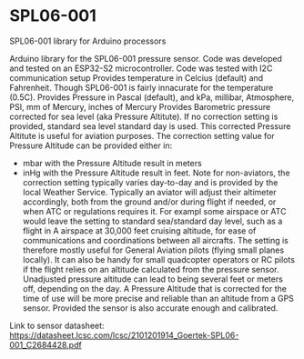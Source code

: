 # SPL06-001
SPL06-001 library for Arduino processors

Arduino library for the SPL06-001 pressure sensor.
Code was developed and tested on an ESP32-S2 microcontroller.
Code was tested with I2C communication setup
Provides temperature in Celcius (default) and Fahrenheit. Though SPL06-001 is fairly innacurate for the temperature (0.5C).
Provides Pressure in Pascal (default), and kPa, millibar, Atmosphere, PSI, mm of Mercury, inches of Mercury
Provides Barometric pressure corrected for sea level (aka Pressure Altitute). If no correction setting is provided, standard sea level standard day is used.
This corrected Pressure Altitute is useful for aviation purposes.
The correction setting value for Pressure Altitude can be provided either in:
   - mbar with the Pressure Altitude result in meters
   - inHg with the Pressure Altitude result in feet.
Note for non-aviators, the correction setting typically varies day-to-day and is provided by the local Weather Service.
Typically an aviator will adjust their altimeter accordingly, both from the ground and/or during flight if needed, or when ATC or regulations requires it.
For exampl some airspace or ATC would leave the setting to standard sea/standard day level, such as a flight in A airspace at 30,000 feet cruising altitude, for ease of communications and coordinations between all aircrafts.
The setting is therefore mostly useful for General Aviation pilots (flying small planes locally). It can also be handy for small quadcopter operators or RC pilots if the flight relies on an altitude calculated from the pressure sensor.
Unadjusted pressure altitude can lead to being several feet or meters off, depending on the day.
A Pressure Altitude that is corrected for the time of use will be more precise and reliable than an altitude from a GPS sensor. Provided the sensor is also accurate enough and calibrated.

Link to sensor datasheet:
https://datasheet.lcsc.com/lcsc/2101201914_Goertek-SPL06-001_C2684428.pdf

